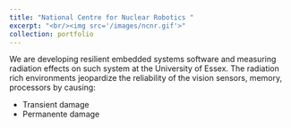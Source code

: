 ```yaml
---
title: "National Centre for Nuclear Robotics "
excerpt: "<br/><img src='/images/ncnr.gif'>"
collection: portfolio
---
```


We are developing resilient embedded systems  software and measuring radiation effects on such system at the University of Essex.
The radiation rich environments jeopardize the reliability of the vision sensors, memory, processors by causing:
- Transient damage
- Permanente damage 
